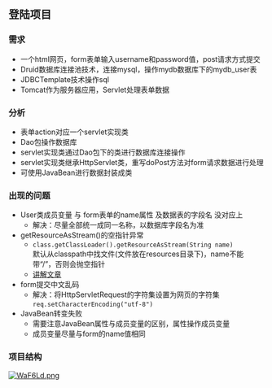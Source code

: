 ## 登陆项目
### 需求
+ 一个html网页，form表单输入username和password值，post请求方式提交
+ Druid数据库连接池技术，连接mysql，操作mydb数据库下的mydb_user表
+ JDBCTemplate技术操作sql
+ Tomcat作为服务器应用，Servlet处理表单数据
### 分析
+ 表单action对应一个servlet实现类
+ Dao包操作数据库
+ servlet实现类通过Dao包下的类进行数据库连接操作
+ servlet实现类继承HttpServlet类，重写doPost方法对form请求数据进行处理
+ 可使用JavaBean进行数据封装成类
### 出现的问题
+ User类成员变量 与 form表单的name属性 及数据表的字段名 没对应上
  - 解决：尽量全部统一成同一名称，以数据库字段名为准
+ getResourceAsStream()的空指针异常  
  -  `class.getClassLoader().getResourceAsStream(String name)`  
      默认从classpath中找文件(文件放在resources目录下)，name不能带“/”，否则会抛空指针
  - [讲解文章](https://blog.csdn.net/feeltouch/article/details/83796764)
+ form提交中文乱码
  - 解决：将HttpServletRequest的字符集设置为网页的字符集`req.setCharacterEncoding("utf-8")`
+ JavaBean转变失败
  - 需要注意JavaBean属性与成员变量的区别，属性操作成员变量
  - 成员变量尽量与form的name值相同
### 项目结构
[![WaF6Ld.png](https://z3.ax1x.com/2021/07/21/WaF6Ld.png)](https://imgtu.com/i/WaF6Ld)
